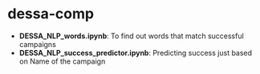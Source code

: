 # dessa-comp
* **DESSA_NLP_words.ipynb**: To find out words that match successful campaigns
* **DESSA_NLP_success_predictor.ipynb**: Predicting success just based on Name of the campaign

